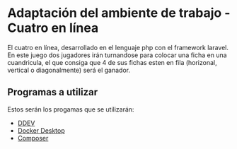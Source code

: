 # Adaptación del ambiente de trabajo - Cuatro en línea
 El cuatro en línea, desarrollado en el lenguaje php con el framework laravel. En este juego dos jugadores irán turnandose para colocar una ficha en una cuandricula, el que consiga que 4 de sus fichas esten en fila (horizonal, vertical o diagonalmente) será el ganador.

## Programas a utilizar
Estos serán los progamas que se utilizarán:

* [DDEV](https://ddev.readthedocs.io/en/stable/ "Pagina de DDEV")
* [Docker Desktop](https://docs.docker.com/desktop/ "Pagina de docker")
* [Composer](https://getcomposer.org/download/ "Pagina de composer")
